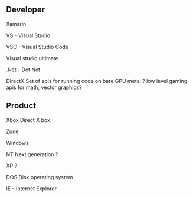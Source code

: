 
## Developer

Xamarin

VS - Visual Studio

VSC - Visual Studio Code

Visual studio ultimate

.Net - Dot Net


DirectX
Set of apis for running code on bare GPU metal ? 
low level gaming apis for math, vector graphics? 

## Product

Xbox
Direct X box


Zune

Windows

NT
Next generation ? 

XP ? 


DOS
Disk operating system


IE - Internet Explorer